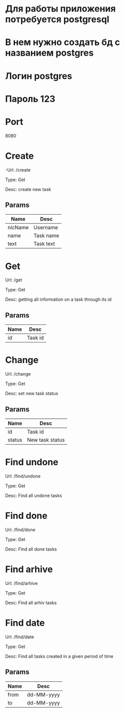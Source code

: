 # Для работы приложения потребуется postgresql

#  В нем нужно создать бд c названием postgres 

#  Логин  postgres 

#  Пароль 123 
 
 # Port
  8080
  
  # Create
  
  -Url: /create
  
  Type: Get
  
  Desc: create new task
  
  ## Params
  
  Name | Desc
  ------------- | -------------
  nicName | Username
  name | Task name
  text | Task text
  
  # Get
  
  Url: /get
  
  Type: Get
  
  Desc: getting all information on a task through its id
  
  ## Params
  Name | Desc
  ------------- | -------------
  id|Task id 
  
  # Сhange
  
  Url: /change
  
  Type: Get
  
  Desc: set new task status
  
  ## Params
  Name | Desc
  ------------- | -------------
  id| Task id 
  status | New task status
  
  # Find undone
  
  Url: /find/undone
  
  Type: Get
  
  Desc: Find all undone tasks
  
  # Find done
  
  Url: /find/done
  
  Type: Get
  
  Desc: Find all done tasks
  
  # Find arhive
  
  Url: /find/arhive
  
  Type: Get
  
  Desc: Find all arhiv tasks
  
  # Find date
  
  Url: /find/date
  
  Type: Get
  
  Desc: Find all tasks created in a given period of time
  
  ## Params
  
  Name | Desc
  ------------- | -------------
  from | dd-MM-yyyy
  to | dd-MM-yyyy
